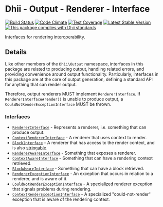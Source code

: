 # Dhii - Output - Renderer - Interface
[![Build Status](https://travis-ci.org/Dhii/output-renderer-interface.svg?branch=master)](https://travis-ci.org/Dhii/output-renderer-interface)
[![Code Climate](https://codeclimate.com/github/Dhii/output-renderer-interface/badges/gpa.svg)](https://codeclimate.com/github/Dhii/output-renderer-interface)
[![Test Coverage](https://codeclimate.com/github/Dhii/output-renderer-interface/badges/coverage.svg)](https://codeclimate.com/github/Dhii/output-renderer-interface/coverage)
[![Latest Stable Version](https://poser.pugx.org/dhii/output-renderer-interface/version)](https://packagist.org/packages/dhii/output-renderer-interface)
[![This package complies with Dhii standards](https://img.shields.io/badge/Dhii-Compliant-green.svg?style=flat-square)][Dhii]

Interfaces for rendering interoperability.

## Details
Like other members of the `Dhii\Output` namespace, interfaces in this package
are related to producing output, handling related errors, and providing
convenience around output functionality. Particularly, interfaces in this
package are at the core of output generation, defining a standard API for
anything that can render output.

Therefore, output renderers MUST implement `RendererInterface`. If
`RendererInterface#render()` is unable to produce output,
a `CouldNotRenderExceptionInterface` MUST be thrown.

### Interfaces
- [`RendererInterface`] - Represents a renderer, i.e. something that can produce output.
- [`ContextRendererInterface`] - A renderer that uses context to render.
- [`BlockInterface`] - A renderer that has access to the render context, and is also [stringable].
- [`RendererAwareInterface`] - Something that exposes a renderer.
- [`ContextAwareInterface`] - Something that can have a rendering context retrieved.
- [`BlockAwareInterface`] - Something that can have a block retrieved.
- [`RendererExceptionInterface`] - An exception that occurs in relation to a renderer, and is aware of it.
- [`CouldNotRenderExceptionInterface`] - A specialized renderer exception that signals problems during rendering.
- [`ContextRenderExceptionInterface`] - A specialized "could-not-render" exception that is aware
of the rendering context.



[Dhii]:                                 https://github.com/Dhii/dhii
[stringable]:                           https://github.com/Dhii/stringable-interface

[`RendererInterface`]:                  src/RendererInterface.php
[`ContextRendererInterface`]:           src/ContextRendererInterface.php
[`BlockInterface`]:                     src/BlockInterface.php
[`RendererAwareInterface`]:             src/RendererAwareInterface.php
[`ContextAwareInterface`]:              src/ContextAwareInterface.php
[`BlockAwareInterface`]:                src/BlockAwareInterface.php
[`RendererExceptionInterface`]:         src/Exception/RendererExceptionInterface.php
[`CouldNotRenderExceptionInterface`]:   src/Exception/CouldNotRenderExceptionInterface.php
[`ContextRenderExceptionInterface`]:    src/Exception/ContextRenderExceptionInterface.php

